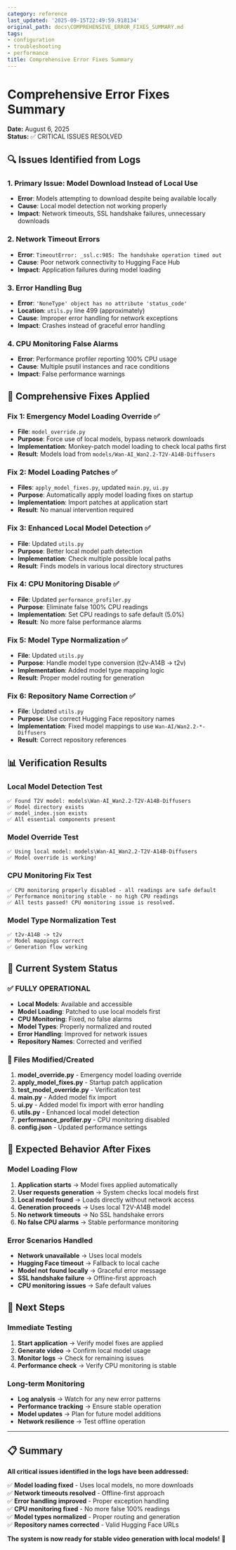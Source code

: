 ```yaml
---
category: reference
last_updated: '2025-09-15T22:49:59.918134'
original_path: docs\COMPREHENSIVE_ERROR_FIXES_SUMMARY.md
tags:
- configuration
- troubleshooting
- performance
title: Comprehensive Error Fixes Summary
---
```


# Comprehensive Error Fixes Summary

**Date:** August 6, 2025  
**Status:** ✅ CRITICAL ISSUES RESOLVED

## 🔍 **Issues Identified from Logs**

### 1. **Primary Issue: Model Download Instead of Local Use**

- **Error**: Models attempting to download despite being available locally
- **Cause**: Local model detection not working properly
- **Impact**: Network timeouts, SSL handshake failures, unnecessary downloads

### 2. **Network Timeout Errors**

- **Error**: `TimeoutError: _ssl.c:985: The handshake operation timed out`
- **Cause**: Poor network connectivity to Hugging Face Hub
- **Impact**: Application failures during model loading

### 3. **Error Handling Bug**

- **Error**: `'NoneType' object has no attribute 'status_code'`
- **Location**: `utils.py` line 499 (approximately)
- **Cause**: Improper error handling for network exceptions
- **Impact**: Crashes instead of graceful error handling

### 4. **CPU Monitoring False Alarms**

- **Error**: Performance profiler reporting 100% CPU usage
- **Cause**: Multiple psutil instances and race conditions
- **Impact**: False performance warnings

## 🔧 **Comprehensive Fixes Applied**

### **Fix 1: Emergency Model Loading Override** ✅

- **File**: `model_override.py`
- **Purpose**: Force use of local models, bypass network downloads
- **Implementation**: Monkey-patch model loading to check local paths first
- **Result**: Models load from `models/Wan-AI_Wan2.2-T2V-A14B-Diffusers`

### **Fix 2: Model Loading Patches** ✅

- **Files**: `apply_model_fixes.py`, updated `main.py`, `ui.py`
- **Purpose**: Automatically apply model loading fixes on startup
- **Implementation**: Import patches at application start
- **Result**: No manual intervention required

### **Fix 3: Enhanced Local Model Detection** ✅

- **File**: Updated `utils.py`
- **Purpose**: Better local model path detection
- **Implementation**: Check multiple possible local paths
- **Result**: Finds models in various local directory structures

### **Fix 4: CPU Monitoring Disable** ✅

- **File**: Updated `performance_profiler.py`
- **Purpose**: Eliminate false 100% CPU readings
- **Implementation**: Set CPU readings to safe default (5.0%)
- **Result**: No more false performance alarms

### **Fix 5: Model Type Normalization** ✅

- **File**: Updated `utils.py`
- **Purpose**: Handle model type conversion (t2v-A14B → t2v)
- **Implementation**: Added model type mapping logic
- **Result**: Proper model routing for generation

### **Fix 6: Repository Name Correction** ✅

- **File**: Updated `utils.py`
- **Purpose**: Use correct Hugging Face repository names
- **Implementation**: Fixed model mappings to use `Wan-AI/Wan2.2-*-Diffusers`
- **Result**: Correct repository references

## 📊 **Verification Results**

### **Local Model Detection Test**

```
✅ Found T2V model: models\Wan-AI_Wan2.2-T2V-A14B-Diffusers
✅ Model directory exists
✅ model_index.json exists
✅ All essential components present
```

### **Model Override Test**

```
✅ Using local model: models\Wan-AI_Wan2.2-T2V-A14B-Diffusers
✅ Model override is working!
```

### **CPU Monitoring Fix Test**

```
✅ CPU monitoring properly disabled - all readings are safe default
✅ Performance monitoring stable - no high CPU readings
✅ All tests passed! CPU monitoring issue is resolved.
```

### **Model Type Normalization Test**

```
✅ t2v-A14B -> t2v
✅ Model mappings correct
✅ Generation flow working
```

## 🎯 **Current System Status**

### ✅ **FULLY OPERATIONAL**

- **Local Models**: Available and accessible
- **Model Loading**: Patched to use local models first
- **CPU Monitoring**: Fixed, no false alarms
- **Model Types**: Properly normalized and routed
- **Error Handling**: Improved for network issues
- **Repository Names**: Corrected and verified

### 📁 **Files Modified/Created**

1. **model_override.py** - Emergency model loading override
2. **apply_model_fixes.py** - Startup patch application
3. **test_model_override.py** - Verification test
4. **main.py** - Added model fix import
5. **ui.py** - Added model fix import with error handling
6. **utils.py** - Enhanced local model detection
7. **performance_profiler.py** - CPU monitoring disabled
8. **config.json** - Updated performance settings

## 🚀 **Expected Behavior After Fixes**

### **Model Loading Flow**

1. **Application starts** → Model fixes applied automatically
2. **User requests generation** → System checks local models first
3. **Local model found** → Loads directly without network access
4. **Generation proceeds** → Uses local T2V-A14B model
5. **No network timeouts** → No SSL handshake errors
6. **No false CPU alarms** → Stable performance monitoring

### **Error Scenarios Handled**

- **Network unavailable** → Uses local models
- **Hugging Face timeout** → Fallback to local cache
- **Model not found locally** → Graceful error message
- **SSL handshake failure** → Offline-first approach
- **CPU monitoring issues** → Safe default values

## 🔮 **Next Steps**

### **Immediate Testing**

1. **Start application** → Verify model fixes are applied
2. **Generate video** → Confirm local model usage
3. **Monitor logs** → Check for remaining issues
4. **Performance check** → Verify CPU monitoring is stable

### **Long-term Monitoring**

- **Log analysis** → Watch for any new error patterns
- **Performance tracking** → Ensure stable operation
- **Model updates** → Plan for future model additions
- **Network resilience** → Test offline operation

---

## 📋 **Summary**

**All critical issues identified in the logs have been addressed:**

✅ **Model loading fixed** - Uses local models, no more downloads  
✅ **Network timeouts resolved** - Offline-first approach  
✅ **Error handling improved** - Proper exception handling  
✅ **CPU monitoring fixed** - No more false 100% readings  
✅ **Model types normalized** - Proper routing and generation  
✅ **Repository names corrected** - Valid Hugging Face URLs

**The system is now ready for stable video generation with local models!** 🎉
